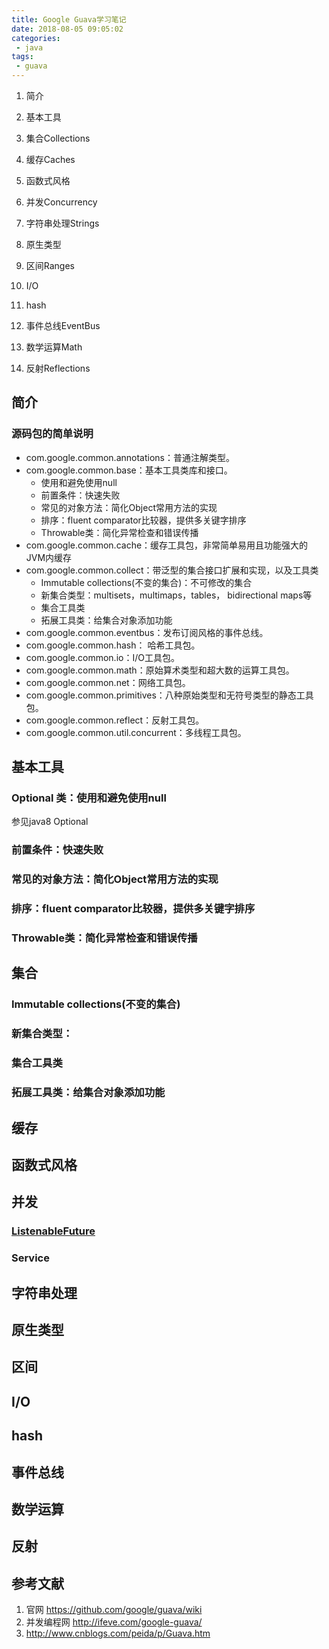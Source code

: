 ```yaml
---
title: Google Guava学习笔记
date: 2018-08-05 09:05:02
categories:
 - java
tags:
 - guava
---
```


1. 简介

2. 基本工具

3. 集合Collections

4. 缓存Caches

5. 函数式风格

6. 并发Concurrency

7. 字符串处理Strings

8. 原生类型

9. 区间Ranges

10. I/O

11. hash

12. 事件总线EventBus

13. 数学运算Math

14. 反射Reflections

    <!-- more-->

## 简介

### 源码包的简单说明

- com.google.common.annotations：普通注解类型。  　　
- com.google.common.base：基本工具类库和接口。  
  - 使用和避免使用null
  - 前置条件：快速失败
  - 常见的对象方法：简化Object常用方法的实现
  - 排序：fluent comparator比较器，提供多关键字排序
  - Throwable类：简化异常检查和错误传播　　
- com.google.common.cache：缓存工具包，非常简单易用且功能强大的JVM内缓存
- com.google.common.collect：带泛型的集合接口扩展和实现，以及工具类
  - Immutable collections(不变的集合)：不可修改的集合
  - 新集合类型：multisets，multimaps，tables， bidirectional maps等 
  - 集合工具类
  - 拓展工具类：给集合对象添加功能
- com.google.common.eventbus：发布订阅风格的事件总线。  　　
- com.google.common.hash： 哈希工具包。  　　
- com.google.common.io：I/O工具包。  　　
- com.google.common.math：原始算术类型和超大数的运算工具包。  　　
- com.google.common.net：网络工具包。  　　
- com.google.common.primitives：八种原始类型和无符号类型的静态工具包。  　　
- com.google.common.reflect：反射工具包。  　　
- com.google.common.util.concurrent：多线程工具包。 

## 基本工具

### Optional 类：使用和避免使用null

参见java8 Optional

###  前置条件：快速失败



###  常见的对象方法：简化Object常用方法的实现

### 排序：fluent comparator比较器，提供多关键字排序

### Throwable类：简化异常检查和错误传播

## 集合

### Immutable collections(不变的集合)

### 新集合类型： 

### 集合工具类

### 拓展工具类：给集合对象添加功能

## 缓存

## 函数式风格

## 并发

### [ListenableFuture](https://github.com/google/guava/wiki/ListenableFutureExplained) 

### Service

## 字符串处理

## 原生类型

## 区间

## I/O

## hash

## 事件总线

## 数学运算

## 反射

## 参考文献

1. 官网 https://github.com/google/guava/wiki
2. 并发编程网 http://ifeve.com/google-guava/
3. http://www.cnblogs.com/peida/p/Guava.htm